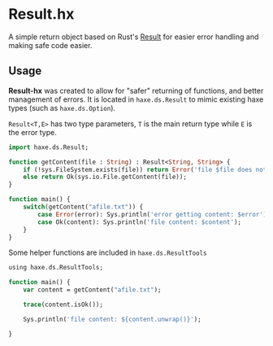 # Result.hx
A simple return object based on Rust's [Result](https://doc.rust-lang.org/std/result/enum.Result.html) for easier error handling and making safe code easier.

## Usage
**Result-hx** was created to allow for "safer" returning of functions, and better management of errors. It is located in `haxe.ds.Result` to mimic existing haxe types (such as `haxe.ds.Option`).

`Result<T,E>` has two type parameters, `T` is the main return type while `E` is the error type.

```haxe
import haxe.ds.Result;

function getContent(file : String) : Result<String, String> {
	if (!sys.FileSystem.exists(file)) return Error('file $file does not exist');
	else return Ok(sys.io.File.getContent(file));
}

function main() {
	switch(getContent("afile.txt")) {
		case Error(error): Sys.println('error getting content: $error');
		case Ok(content): Sys.println('file content: $content');
	}
}
```

Some helper functions are included in `haxe.ds.ResultTools`

```haxe
using haxe.ds.ResultTools;

function main() {
	var content = getContent("afile.txt");

	trace(content.isOk());

	Sys.println('file content: ${content.unwrap()}');

}
```
